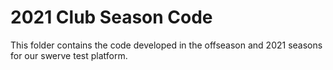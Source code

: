 # 2021 Club Season Code
This folder contains the code developed in the offseason and 2021 seasons for our swerve test platform.



